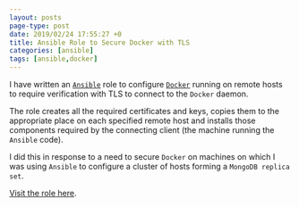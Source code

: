 ```yaml
---
layout: posts
page-type: post
date: 2019/02/24 17:55:27 +0
title: Ansible Role to Secure Docker with TLS
categories: [ansible]
tags: [ansible,docker]
---
```



I have written an [`Ansible`][ansible] role to configure
[`Docker`][docker] running on remote hosts to require verification
with TLS to connect to the `Docker` daemon.

The role creates all the required certificates and keys, copies them
to the appropriate place on each specified remote host and installs
those components required by the connecting client (the machine
running the `Ansible` code).

I did this in response to a need to secure `Docker` on machines on
which I was using `Ansible` to configure a cluster of hosts forming a
`MongoDB replica set`.

[Visit the role here][role].


[docker]: https://www.docker.com/
[ansible]: https://www.ansible.com/
[role]: https://github.com/cromarty/ansible-role-docker-tls.git/

